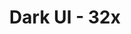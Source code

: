 ---
title: Dark UI - 32x
permalink: /article/compliance32xAddons/Dark%20UI

header-img: article/compliance32xAddons/Dark UI.png

carousel-img: article/carousel/Dark UI/
show_carousel_name: false

long_text: Do you play Minecraft at night? Are you scared of opening your inventory, because it blinds you immediately? Well this addon is for you! Not only does it make the GUI darker, it also redesigns the main menu with a new panorama and some custom white splashes that blend well with the whole look of the addon! Direct download soon, for now download the addon from Planet Minecraft 

authors:
  - JogurciQ

download: 
	- Planet Minecraft:
		- https://www.planetminecraft.com/texture-pack/official-faithful-dark-ui-addon/
	- CurseForge:
		- https://www.curseforge.com/minecraft/texture-packs/faithful-x32-dark-ui-addon/files
---